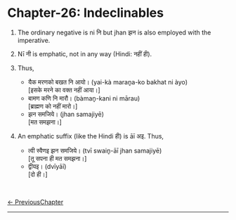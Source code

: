 # Chapter-26: Indeclinables

1. The ordinary negative is ni नि but jhan झन is also employed with the imperative.

2. Nī नी is emphatic, not in any way (Hindi: नहीं ही).

3. Thus,
   - यैक मरणको बखत नि आयो। (yai-kà maran̥a-ko bakhat ni àyo)<br>
   [इसके मरने का वक्त नहीं आया।]
   - बामण कणि नि मारौ। (bàman̥-kani ni mārau)<br>
   [ब्राह्मण को नहीं मारो।]
   - झन समजिये। (jhan samajiyē)<br>
   [मत समझना।]

4. An emphatic suffix (like the Hindi ही) is āī अइ. Thus,
   - त्वी स्वैणइ झन समजिये। (tvī swain̥-āī jhan samajiyē)<br>
   [तू सपना ही मत समझना।]
   - द्वीयइ। (dvīyāī)<br>
   [दो ही।]

<br>

[<- PreviousChapter](/major/25_CompoundVerbs.md) &ensp;

---